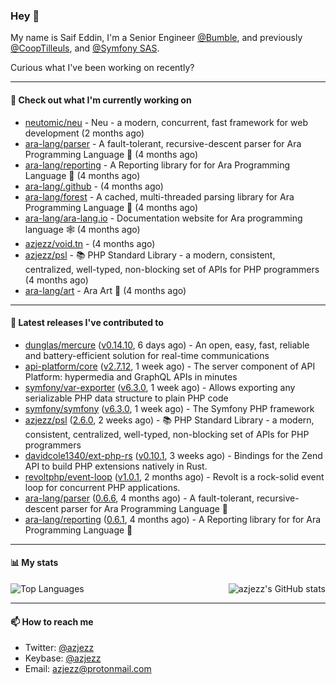 ### Hey 👋

My name is Saif Eddin, I'm a Senior Engineer [@Bumble](https://bumble.com/), and previously [@CoopTilleuls](https://les-tilleuls.coop/en), and [@Symfony SAS](https://symfony.com). 

Curious what I've been working on recently?

---

#### 👷 Check out what I'm currently working on

- [neutomic/neu](https://github.com/neutomic/neu) - Neu - a modern, concurrent, fast framework for web development (2 months ago)
- [ara-lang/parser](https://github.com/ara-lang/parser) - A fault-tolerant, recursive-descent parser for Ara Programming Language 🌲 (4 months ago)
- [ara-lang/reporting](https://github.com/ara-lang/reporting) - A Reporting library for for Ara Programming Language 📃 (4 months ago)
- [ara-lang/.github](https://github.com/ara-lang/.github) -  (4 months ago)
- [ara-lang/forest](https://github.com/ara-lang/forest) - A cached, multi-threaded parsing library for Ara Programming Language 🍃 (4 months ago)
- [ara-lang/ara-lang.io](https://github.com/ara-lang/ara-lang.io) - Documentation website for Ara programming language 🕸 (4 months ago)
- [azjezz/void.tn](https://github.com/azjezz/void.tn) -  (4 months ago)
- [azjezz/psl](https://github.com/azjezz/psl) - 📚 PHP Standard Library - a modern, consistent, centralized, well-typed, non-blocking set of APIs for PHP programmers (4 months ago)
- [ara-lang/art](https://github.com/ara-lang/art) - Ara Art 🎨 (4 months ago)

---

#### 🔭 Latest releases I've contributed to

- [dunglas/mercure](https://github.com/dunglas/mercure) ([v0.14.10](https://github.com/dunglas/mercure/releases/tag/v0.14.10), 6 days ago) - An open, easy, fast, reliable and battery-efficient solution for real-time communications
- [api-platform/core](https://github.com/api-platform/core) ([v2.7.12](https://github.com/api-platform/core/releases/tag/v2.7.12), 1 week ago) - The server component of API Platform: hypermedia and GraphQL APIs in minutes
- [symfony/var-exporter](https://github.com/symfony/var-exporter) ([v6.3.0](https://github.com/symfony/var-exporter/releases/tag/v6.3.0), 1 week ago) - Allows exporting any serializable PHP data structure to plain PHP code
- [symfony/symfony](https://github.com/symfony/symfony) ([v6.3.0](https://github.com/symfony/symfony/releases/tag/v6.3.0), 1 week ago) - The Symfony PHP framework
- [azjezz/psl](https://github.com/azjezz/psl) ([2.6.0](https://github.com/azjezz/psl/releases/tag/2.6.0), 2 weeks ago) - 📚 PHP Standard Library - a modern, consistent, centralized, well-typed, non-blocking set of APIs for PHP programmers
- [davidcole1340/ext-php-rs](https://github.com/davidcole1340/ext-php-rs) ([v0.10.1](https://github.com/davidcole1340/ext-php-rs/releases/tag/v0.10.1), 3 weeks ago) - Bindings for the Zend API to build PHP extensions natively in Rust.
- [revoltphp/event-loop](https://github.com/revoltphp/event-loop) ([v1.0.1](https://github.com/revoltphp/event-loop/releases/tag/v1.0.1), 2 months ago) - Revolt is a rock-solid event loop for concurrent PHP applications.
- [ara-lang/parser](https://github.com/ara-lang/parser) ([0.6.6](https://github.com/ara-lang/parser/releases/tag/0.6.6), 4 months ago) - A fault-tolerant, recursive-descent parser for Ara Programming Language 🌲
- [ara-lang/reporting](https://github.com/ara-lang/reporting) ([0.6.1](https://github.com/ara-lang/reporting/releases/tag/0.6.1), 4 months ago) - A Reporting library for for Ara Programming Language 📃

---

#### 📊 My stats

<img align="right" alt="azjezz's GitHub stats" src="https://github-readme-stats.vercel.app/api?username=azjezz&count_private=1&show_icons=true&" />

![Top Languages](https://github-readme-stats.vercel.app/api/top-langs/?username=azjezz)

---

#### 📫 How to reach me

- Twitter: [@azjezz](https://twitter.com/azjezz)
- Keybase: [@azjezz](https://keybase.io/azjezz)
- Email: [azjezz@protonmail.com](mailto://azjezz@protonmail.com)
